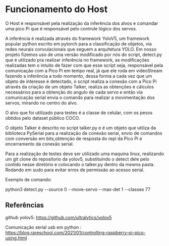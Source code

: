 <h1>Funcionamento do Host</h1>

O Host é responsável pela realização da inferência dos alvos e comandar uma pico Pi que é responsável pelo controle lógico dos servos.

A inferência é realizada através do framework YoloV5, um framework popular python escrito em pytorch para a classificação de objetos,
via redes neurais convulacionais que seguem a arquitetura YOLO. Em nosso projeto fizemos uso de uma versão modificado por nós do script,
detect.py que é utilizado pra realizar inferência no framework, as modificações realizadas tem o intuito de fazer com que esse script seja,
responsável pela comunicação com a Pico Pi em tempo real, já que ele roda em videoStream fazendo a inferência a todo momento, dessa forma
a cada vez que um objeto de interesse é detectado, o script realiza a conexão com a Pico Pi através da criação de um objeto Talker, 
realiza as obtenções e cálculos necessários para a obtenção do angulo de cada servo e então via comunicação serial envia o comando para
realizar a movimentação dos servos, mirando no centro do alvo.

O alvo que foi utilizado para testes é a classe de celular, com os pesos obtidos pelo dataset público COCO.

O objeto Talker é descrito no script talker.py e é um objeto que utiliza da biblioteca PySerial para a realização de conexão serial,
envio de comandos com conversão em bits,obtenção de resposta do repl da Pico Pi e encerramento da conexão serial.

Para a realização de testes deve ser utilizado uma maquina linux, realizando um git clone do reposítorio da yolov5, substituindo o detect
dele pelo contido nesse diretório e colocando o talker.py dentro da mesma pasta. Rodando em sudo para evitar erros de permissão ao acesso serial.

Exemplo de comando:

python3 detect.py --source 0 --move-servo --max-det 1 --classes 77

<h2>Referências</h2>

github yolov5: https://github.com/ultralytics/yolov5

Comunicação serial usb em python : https://blog.rareschool.com/2021/01/controlling-raspberry-pi-pico-using.html
